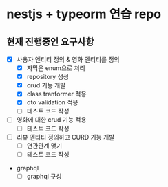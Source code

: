 # nestjs + typeorm 연습 repo

## 현재 진행중인 요구사항

- [x] 사용자 엔티티 정의 & 영화 엔티티를 정의
  - [x] 자막은 enum으로 처리
  - [x] repository 생성
  - [x] crud 기능 개발
  - [x] class tranformer 적용
  - [x] dto validation 적용
  - [ ] 테스트 코드 작성
- [ ] 영화에 대한 crud 기능 적용
  - [ ] 테스트 코드 작성
- [ ] 리뷰 엔티티 정의하고 CURD 기능 개발
  - [ ] 연관관계 맺기
  - [ ] 테스트 코드 작성
- graphql
  - [ ] graphql 구성
